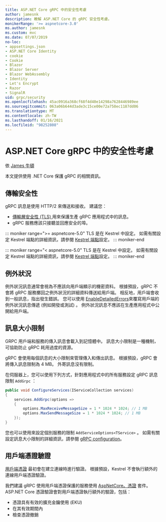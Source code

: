 ```yaml
---
title: ASP.NET Core gRPC 中的安全性考慮
author: jamesnk
description: 瞭解 ASP.NET Core 的 gRPC 安全性考慮。
monikerRange: '>= aspnetcore-3.0'
ms.author: jamesnk
ms.custom: mvc
ms.date: 07/07/2019
no-loc:
- appsettings.json
- ASP.NET Core Identity
- cookie
- Cookie
- Blazor
- Blazor Server
- Blazor WebAssembly
- Identity
- Let's Encrypt
- Razor
- SignalR
uid: grpc/security
ms.openlocfilehash: 45ac0916a368cf68f4d40e14298a7628446989ee
ms.sourcegitcommit: 063a06b644d3ade3c15ce00e72a758ec1187dd06
ms.translationtype: MT
ms.contentlocale: zh-TW
ms.lasthandoff: 01/16/2021
ms.locfileid: "98252808"
---
```

# <a name="security-considerations-in-grpc-for-aspnet-core"></a>ASP.NET Core gRPC 中的安全性考慮

依 [James 牛頓](https://twitter.com/jamesnk)

本文提供使用 .NET Core 保護 gRPC 的相關資訊。

## <a name="transport-security"></a>傳輸安全性

gRPC 訊息是使用 HTTP/2 來傳送和接收。 建議您：

* [傳輸層安全性 (TLS) ](https://tools.ietf.org/html/rfc5246) 用來保護生產 gRPC 應用程式中的訊息。
* gRPC 服務應該只接聽並回應安全的埠。

::: moniker range=">= aspnetcore-5.0"
TLS 是在 Kestrel 中設定。 如需有關設定 Kestrel 端點的詳細資訊，請參閱 [Kestrel 端點](xref:fundamentals/servers/kestrel/endpoints)設定。
::: moniker-end

::: moniker range="< aspnetcore-5.0"
TLS 是在 Kestrel 中設定。 如需有關設定 Kestrel 端點的詳細資訊，請參閱 [Kestrel 端點](xref:fundamentals/servers/kestrel#endpoint-configuration)設定。
::: moniker-end

## <a name="exceptions"></a>例外狀況

例外狀況訊息通常會視為不應該向用戶端顯示的機密資料。 根據預設，gRPC 不會將 gRPC 服務擲回之例外狀況的詳細資料傳送給用戶端。 相反地，用戶端會收到一般訊息，指出發生錯誤。 您可以使用 [EnableDetailedErrors](xref:grpc/configuration#configure-services-options)來覆寫用戶端的例外狀況訊息傳遞 (例如開發或測試) 。 例外狀況訊息不應該在生產應用程式中公開給用戶端。

## <a name="message-size-limits"></a>訊息大小限制

GRPC 用戶端和服務的傳入訊息會載入到記憶體中。 訊息大小限制是一種機制，可協助防止 gRPC 耗用過度的資源。

gRPC 會使用每個訊息的大小限制來管理傳入和傳出訊息。 根據預設，gRPC 會將傳入訊息限制為 4 MB。 外寄訊息沒有限制。

在伺服器上，您可以使用下列方式，針對應用程式中的所有服務設定 gRPC 訊息限制 `AddGrpc` ：

```csharp
public void ConfigureServices(IServiceCollection services)
{
    services.AddGrpc(options =>
    {
        options.MaxReceiveMessageSize = 1 * 1024 * 1024; // 1 MB
        options.MaxSendMessageSize = 1 * 1024 * 1024; // 1 MB
    });
}
```

您也可以使用來設定個別服務的限制 `AddServiceOptions<TService>` 。 如需有關設定訊息大小限制的詳細資訊，請參閱 [gRPC configuration](xref:grpc/configuration)。

## <a name="client-certificate-validation"></a>用戶端憑證驗證

[用戶端憑證](https://tools.ietf.org/html/rfc5246#section-7.4.4) 最初會在建立連線時進行驗證。 根據預設，Kestrel 不會執行額外的連線用戶端憑證驗證。

我們建議 gRPC 使用用戶端憑證保護的服務使用 [AspNetCore。憑證](xref:security/authentication/certauth) 套件。 ASP.NET Core 憑證驗證會對用戶端憑證執行額外的驗證，包括：

* 憑證具有有效的擴充金鑰使用 (EKU) 
* 在其有效期間內
* 檢查憑證撤銷
